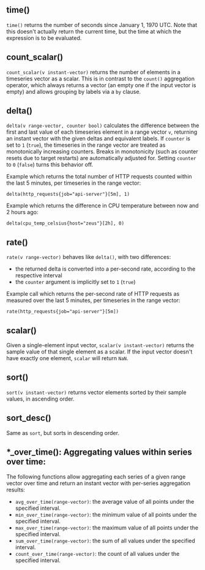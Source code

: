 ## time()

`time()` returns the number of seconds since January 1, 1970 UTC. Note that this doesn't actually return the current time, but the time at which the expression is to be evaluated.

## count_scalar()

`count_scalar(v instant-vector)` returns the number of elements in a timeseries vector as a scalar. This is in contrast to the `count()` aggregation operator, which always returns a vector (an empty one if the input vector is empty) and allows grouping by labels via a `by` clause.

## delta()

`delta(v range-vector, counter bool)` calculates the difference between the first and last value of each timeseries element in a range vector `v`, returning an instant vector with the given deltas and equivalent labels. If `counter` is set to `1` (`true`), the timeseries in the range vector are treated as monotonically increasing counters. Breaks in monotonicity (such as counter resets due to target restarts) are automatically adjusted for. Setting `counter` to `0` (`false`) turns this behavior off.

Example which returns the total number of HTTP requests counted within the last 5 minutes, per timeseries in the range vector:

```
delta(http_requests{job="api-server"}[5m], 1)
```

Example which returns the difference in CPU temperature between now and 2 hours ago:

```
delta(cpu_temp_celsius{host="zeus"}[2h], 0)
```

## rate()

`rate(v range-vector)` behaves like `delta()`, with two differences:
* the returned delta is converted into a per-second rate, according to the respective interval
* the `counter` argument is implicitly set to `1` (`true`)

Example call which returns the per-second rate of HTTP requests as measured over the last 5 minutes, per timeseries in the range vector:

```
rate(http_requests{job="api-server"}[5m])
```

## scalar()

Given a single-element input vector, `scalar(v instant-vector)` returns the sample value of that single element as a scalar. If the input vector doesn't have exactly one element, `scalar` will return `NaN`.

## sort()

`sort(v instant-vector)` returns vector elements sorted by their sample values, in ascending order.

## sort_desc()

Same as `sort`, but sorts in descending order.

## *_over_time(): Aggregating values within series over time:

The following functions allow aggregating each series of a given range vector over time and return an instant vector with per-series aggregation results:

- `avg_over_time(range-vector)`: the average value of all points under the specified interval.
- `min_over_time(range-vector)`: the minimum value of all points under the specified interval.
- `max_over_time(range-vector)`: the maximum value of all points under the specified interval.
- `sum_over_time(range-vector)`: the sum of all values under the specified interval.
- `count_over_time(range-vector)`: the count of all values under the specified interval.